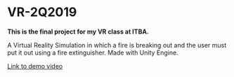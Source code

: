 # VR-2Q2019
__This is the final project for my VR class at ITBA.__

A Virtual Reality Simulation in which a fire is breaking out and the user must put it out using a fire extinguisher. Made with Unity Engine.

[Link to demo video](https://youtu.be/h3HNU0GrI58)
